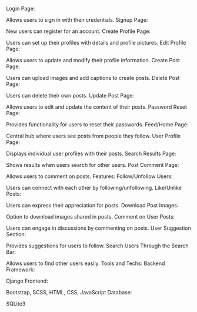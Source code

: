 Login Page:

Allows users to sign in with their credentials.
Signup Page:

New users can register for an account.
Create Profile Page:

Users can set up their profiles with details and profile pictures.
Edit Profile Page:

Allows users to update and modify their profile information.
Create Post Page:

Users can upload images and add captions to create posts.
Delete Post Page:

Users can delete their own posts.
Update Post Page:

Allows users to edit and update the content of their posts.
Password Reset Page:

Provides functionality for users to reset their passwords.
Feed/Home Page:

Central hub where users see posts from people they follow.
User Profile Page:

Displays individual user profiles with their posts.
Search Results Page:

Shows results when users search for other users.
Post Comment Page:

Allows users to comment on posts.
Features:
Follow/Unfollow Users:

Users can connect with each other by following/unfollowing.
Like/Unlike Posts:

Users can express their appreciation for posts.
Download Post Images:

Option to download images shared in posts.
Comment on User Posts:

Users can engage in discussions by commenting on posts.
User Suggestion Section:

Provides suggestions for users to follow.
Search Users Through the Search Bar:

Allows users to find other users easily.
Tools and Techs:
Backend Framework:

Django
Frontend:

Bootstrap, SCSS, HTML, CSS, JavaScript
Database:

SQLite3

